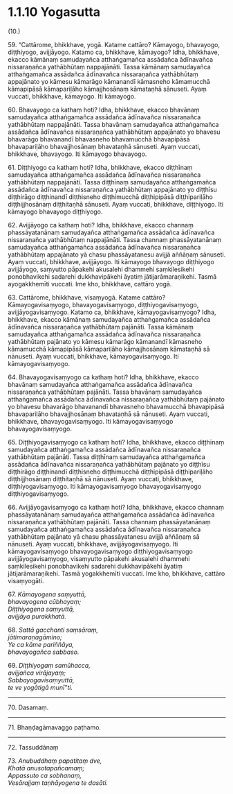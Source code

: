 # 1.1.10 Yogasutta

(10.)

59\. “Cattārome, bhikkhave, yogā. Katame cattāro? Kāmayogo, bhavayogo, diṭṭhiyogo, avijjāyogo. Katamo ca, bhikkhave, kāmayogo? Idha, bhikkhave, ekacco kāmānaṃ samudayañca atthaṅgamañca assādañca ādīnavañca nissaraṇañca yathābhūtaṃ nappajānāti. Tassa kāmānaṃ samudayañca atthaṅgamañca assādañca ādīnavañca nissaraṇañca yathābhūtaṃ appajānato yo kāmesu kāmarāgo kāmanandī kāmasneho kāmamucchā kāmapipāsā kāmapariḷāho kāmajjhosānaṃ kāmataṇhā sānuseti. Ayaṃ vuccati, bhikkhave, kāmayogo. Iti kāmayogo.

60\. Bhavayogo ca kathaṃ hoti? Idha, bhikkhave, ekacco bhavānaṃ samudayañca atthaṅgamañca assādañca ādīnavañca nissaraṇañca yathābhūtaṃ nappajānāti. Tassa bhavānaṃ samudayañca atthaṅgamañca assādañca ādīnavañca nissaraṇañca yathābhūtaṃ appajānato yo bhavesu bhavarāgo bhavanandī bhavasneho bhavamucchā bhavapipāsā bhavapariḷāho bhavajjhosānaṃ bhavataṇhā sānuseti. Ayaṃ vuccati, bhikkhave, bhavayogo. Iti kāmayogo bhavayogo.

61\. Diṭṭhiyogo ca kathaṃ hoti? Idha, bhikkhave, ekacco diṭṭhīnaṃ samudayañca atthaṅgamañca assādañca ādīnavañca nissaraṇañca yathābhūtaṃ nappajānāti. Tassa diṭṭhīnaṃ samudayañca atthaṅgamañca assādañca ādīnavañca nissaraṇañca yathābhūtaṃ appajānato yo diṭṭhīsu diṭṭhirāgo diṭṭhinandī diṭṭhisneho diṭṭhimucchā diṭṭhipipāsā diṭṭhipariḷāho diṭṭhijjhosānaṃ diṭṭhitaṇhā sānuseti. Ayaṃ vuccati, bhikkhave, diṭṭhiyogo. Iti kāmayogo bhavayogo diṭṭhiyogo.

62\. Avijjāyogo ca kathaṃ hoti? Idha, bhikkhave, ekacco channaṃ phassāyatanānaṃ samudayañca atthaṅgamañca assādañca ādīnavañca nissaraṇañca yathābhūtaṃ nappajānāti. Tassa channaṃ phassāyatanānaṃ samudayañca atthaṅgamañca assādañca ādīnavañca nissaraṇañca yathābhūtaṃ appajānato yā chasu phassāyatanesu avijjā aññāṇaṃ sānuseti. Ayaṃ vuccati, bhikkhave, avijjāyogo. Iti kāmayogo bhavayogo diṭṭhiyogo avijjāyogo, saṃyutto pāpakehi akusalehi dhammehi saṃkilesikehi ponobhavikehi sadarehi dukkhavipākehi āyatiṃ jātijarāmaraṇikehi. Tasmā ayogakkhemīti vuccati. Ime kho, bhikkhave, cattāro yogā.

63\. Cattārome, bhikkhave, visaṃyogā. Katame cattāro? Kāmayogavisaṃyogo, bhavayogavisaṃyogo, diṭṭhiyogavisaṃyogo, avijjāyogavisaṃyogo. Katamo ca, bhikkhave, kāmayogavisaṃyogo? Idha, bhikkhave, ekacco kāmānaṃ samudayañca atthaṅgamañca assādañca ādīnavañca nissaraṇañca yathābhūtaṃ pajānāti. Tassa kāmānaṃ samudayañca atthaṅgamañca assādañca ādīnavañca nissaraṇañca yathābhūtaṃ pajānato yo kāmesu kāmarāgo kāmanandī kāmasneho kāmamucchā kāmapipāsā kāmapariḷāho kāmajjhosānaṃ kāmataṇhā sā nānuseti. Ayaṃ vuccati, bhikkhave, kāmayogavisaṃyogo. Iti kāmayogavisaṃyogo.

64\. Bhavayogavisaṃyogo ca kathaṃ hoti? Idha, bhikkhave, ekacco bhavānaṃ samudayañca atthaṅgamañca assādañca ādīnavañca nissaraṇañca yathābhūtaṃ pajānāti. Tassa bhavānaṃ samudayañca atthaṅgamañca assādañca ādīnavañca nissaraṇañca yathābhūtaṃ pajānato yo bhavesu bhavarāgo bhavanandī bhavasneho bhavamucchā bhavapipāsā bhavapariḷāho bhavajjhosānaṃ bhavataṇhā sā nānuseti. Ayaṃ vuccati, bhikkhave, bhavayogavisaṃyogo. Iti kāmayogavisaṃyogo bhavayogavisaṃyogo.

65\. Diṭṭhiyogavisaṃyogo ca kathaṃ hoti? Idha, bhikkhave, ekacco diṭṭhīnaṃ samudayañca atthaṅgamañca assādañca ādīnavañca nissaraṇañca yathābhūtaṃ pajānāti. Tassa diṭṭhīnaṃ samudayañca atthaṅgamañca assādañca ādīnavañca nissaraṇañca yathābhūtaṃ pajānato yo diṭṭhīsu diṭṭhirāgo diṭṭhinandī diṭṭhisneho diṭṭhimucchā diṭṭhipipāsā diṭṭhipariḷāho diṭṭhijjhosānaṃ diṭṭhitaṇhā sā nānuseti. Ayaṃ vuccati, bhikkhave, diṭṭhiyogavisaṃyogo. Iti kāmayogavisaṃyogo bhavayogavisaṃyogo diṭṭhiyogavisaṃyogo.

66\. Avijjāyogavisaṃyogo ca kathaṃ hoti? Idha, bhikkhave, ekacco channaṃ phassāyatanānaṃ samudayañca atthaṅgamañca assādañca ādīnavañca nissaraṇañca yathābhūtaṃ pajānāti. Tassa channaṃ phassāyatanānaṃ samudayañca atthaṅgamañca assādañca ādīnavañca nissaraṇañca yathābhūtaṃ pajānato yā chasu phassāyatanesu avijjā aññāṇaṃ sā nānuseti. Ayaṃ vuccati, bhikkhave, avijjāyogavisaṃyogo. Iti kāmayogavisaṃyogo bhavayogavisaṃyogo diṭṭhiyogavisaṃyogo avijjāyogavisaṃyogo, visaṃyutto pāpakehi akusalehi dhammehi saṃkilesikehi ponobhavikehi sadarehi dukkhavipākehi āyatiṃ jātijarāmaraṇikehi. Tasmā yogakkhemīti vuccati. Ime kho, bhikkhave, cattāro visaṃyogāti.

67\. _Kāmayogena saṃyuttā,_  
_bhavayogena cūbhayaṃ;_  
_Diṭṭhiyogena saṃyuttā,_  
_avijjāya purakkhatā._  

68\. _Sattā gacchanti saṃsāraṃ,_  
_jātimaraṇagāmino;_  
_Ye ca kāme pariññāya,_  
_bhavayogañca sabbaso._  

69\. _Diṭṭhiyogaṃ samūhacca,_  
_avijjañca virājayaṃ;_  
_Sabbayogavisaṃyuttā,_  
_te ve yogātigā munī”ti._  

---

70\. Dasamaṃ.

---

71\. Bhaṇḍagāmavaggo paṭhamo.

---

72\. Tassuddānaṃ

73\. _Anubuddhaṃ papatitaṃ dve,_  
_Khatā anusotapañcamaṃ;_  
_Appassuto ca sobhanaṃ,_  
_Vesārajjaṃ taṇhāyogena te dasāti._

